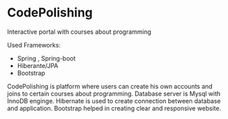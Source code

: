 # CodePolishing
Interactive portal with courses about programming

Used Frameworks:
- Spring , Spring-boot
- Hiberante/JPA
- Bootstrap

CodePolishing is platform where users can create his own accounts and joins to certain courses about programming.
Database server is Mysql with InnoDB enginge. Hibernate is used to create connection between database and application.
Bootstrap helped in creating clear and responsive website. 
